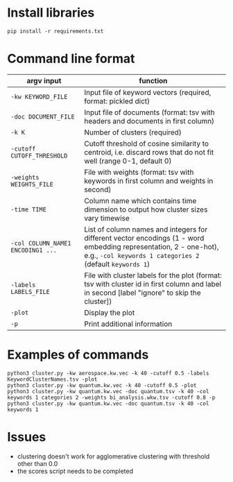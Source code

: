 # Install libraries
```
pip install -r requirements.txt
```

# Command line format

| argv input                          | function     |
| ----------------------------------- | ------------ |
| `-kw KEYWORD_FILE`                  | Input file of keyword vectors (required, format: pickled dict) |
| `-doc DOCUMENT_FILE`                | Input file of documents (format: tsv with headers and documents in first column) |
| `-k K`                              | Number of clusters (required) |
| `-cutoff CUTOFF_THRESHOLD`          | Cutoff threshold of cosine similarity to centroid, i.e. discard rows that do not fit well (range 0-1, default 0) |
| `-weights WEIGHTS_FILE`             | File with weights (format: tsv with keywords in first column and weights in second) |
| `-time TIME`                        | Column name which contains time dimension to output how cluster sizes vary timewise |
| `-col COLUMN_NAME1 ENCODING1 ... ` | List of column names  and integers for different vector encodings (1 - word embedding representation, 2 - one-hot), e.g., `-col keywords 1 categories 2` (default `keywords 1`) |
| `-labels LABELS_FILE`               | File with cluster labels for the plot (format: tsv with cluster id in first column and label in second [label "ignore" to skip the cluster]) |
| `-plot`                             | Display the plot |
| `-p`                                | Print additional information |

# Examples of commands
```
python3 cluster.py -kw aerospace.kw.vec -k 40 -cutoff 0.5 -labels KeywordClusterNames.tsv -plot
python3 cluster.py -kw quantum.kw.vec -k 40 -cutoff 0.5 -plot
python3 cluster.py -kw quantum.kw.vec -doc quantum.tsv -k 40 -col keywords 1 categories 2 -weights bi_analysis.wkw.tsv -cutoff 0.8 -p  
python3 cluster.py -kw quantum.kw.vec -doc quantum.tsv -k 40 -col keywords 1
```

# Issues
  - clustering doesn't work for agglomerative clustering with threshold other than 0.0
  - the scores script needs to be completed
